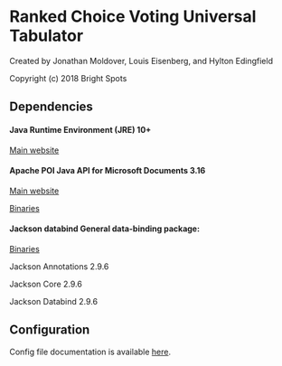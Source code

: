 # Ranked Choice Voting Universal Tabulator
Created by Jonathan Moldover, Louis Eisenberg, and Hylton Edingfield

Copyright (c) 2018 Bright Spots

## Dependencies

#### Java Runtime Environment (JRE) 10+

[Main website](http://www.oracle.com/technetwork/java/javase/downloads/index.html)

#### Apache POI Java API for Microsoft Documents 3.16
[Main website](https://poi.apache.org/index.html)

[Binaries](https://archive.apache.org/dist/poi/release/bin/poi-bin-3.16-20170419.tar.gz)

#### Jackson databind General data-binding package:
[Binaries](http://central.maven.org/maven2/com/fasterxml/jackson/core/)

Jackson Annotations 2.9.6

Jackson Core 2.9.6

Jackson Databind 2.9.6


## Configuration
Config file documentation is available [here](src/main/resources/config_file_documentation.txt).